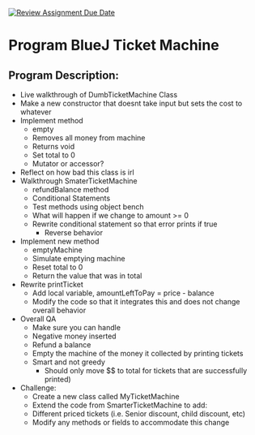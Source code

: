 [![Review Assignment Due Date](https://classroom.github.com/assets/deadline-readme-button-22041afd0340ce965d47ae6ef1cefeee28c7c493a6346c4f15d667ab976d596c.svg)](https://classroom.github.com/a/TzGzrp55)
# Program BlueJ Ticket Machine

## Program Description:  
- Live walkthrough of DumbTicketMachine Class
- Make a new constructor that doesnt take input but sets the cost to whatever
- Implement method
  - empty
  - Removes all money from machine
  - Returns void
  - Set total to 0
  - Mutator or accessor?
- Reflect on how bad this class is irl
- Walkthrough SmaterTicketMachine
  - refundBalance method
  - Conditional Statements
  - Test methods using object bench
  - What will happen if we change to amount >= 0
  - Rewrite conditional statement so that error prints if true
    - Reverse behavior
- Implement new method
  - emptyMachine
  - Simulate emptying machine
  - Reset total to 0
  - Return the value that was in total
- Rewrite printTicket
  - Add local variable, amountLeftToPay = price - balance
  - Modify the code so that it integrates this and does not change overall behavior
- Overall QA
  - Make sure you can handle
  - Negative money inserted
  - Refund a balance
  - Empty the machine of the money it collected by printing tickets
  - Smart and not greedy
    - Should only move $$ to total for tickets that are successfully printed)
- Challenge:
  - Create a new class called MyTicketMachine
  - Extend the code from SmarterTicketMachine to add:
  - Different priced tickets (i.e. Senior discount, child discount, etc)
  - Modify any methods or fields to accommodate this change
